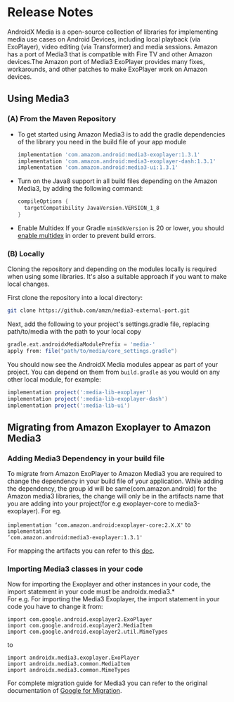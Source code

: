 # Release Notes

AndroidX Media is a open-source collection of libraries for implementing media use cases on Android Devices, including local playback (via ExoPlayer), video editing (via Transformer) and media sessions. Amazon has a port of Media3 that is compatible with Fire TV and other Amazon devices.The Amazon port of Media3 ExoPlayer provides many fixes, workarounds, and other patches to make ExoPlayer work on Amazon devices.


## Using Media3

### (A) From the Maven Repository
* To get started using Amazon Media3 is to add the gradle dependencies of the library you need in the build file of your app module

    ```groovy
    implementation 'com.amazom.android:media3-exoplayer:1.3.1'
    implementation 'com.amazon.android:media3-exoplayer-dash:1.3.1'
    implementation 'com.amazon.android:media3-ui:1.3.1'
    ```

* Turn on the Java8 support in all build files depending on the Amazon Media3, by adding the following command:
  
    ```groovy
    compileOptions {
      targetCompatibility JavaVersion.VERSION_1_8
    }
    ```

* Enable Multidex
If your Gradle `minSdkVersion` is 20 or lower, you should [enable multidex](https://developer.android.com/studio/build/multidex) in order to prevent build errors.


### (B) Locally

Cloning the repository and depending on the modules locally is required when using some libraries. It's also a suitable approach if you want to make local changes.

First clone the repository into a local directory:
```sh
git clone https://github.com/amzn/media3-external-port.git
```

Next, add the following to your project's settings.gradle file, replacing path/to/media with the path to your local copy 

```groovy
gradle.ext.androidxMediaModulePrefix = 'media-'
apply from: file("path/to/media/core_settings.gradle")
```

You should now see the AndroidX Media modules appear as part of your project. You can depend on them from `build.gradle` as you would on any other local module, for example:

```groovy
implementation project(':media-lib-exoplayer')
implementation project(':media-lib-exoplayer-dash')
implementation project(':media-lib-ui')
```


## Migrating from Amazon Exoplayer to Amazon Media3

### Adding Media3 Dependency in your build file
To migrate from Amazon ExoPlayer to Amazon Media3 you are required to change the dependency in your build file of your application. While adding the dependency, the group id will be same(com.amazon.android) for the Amazon media3 libraries, the change will only be in the artifacts name that you are adding into your project(for e.g exoplayer-core to media3-exoplayer).
For eg.

<code>implementation ‘com.amazon.android:exoplayer-core:2.X.X'</code>  to  <code>implementation ‘com.amazon.android:media3-exoplayer:1.3.1'</code>

For mapping the artifacts you can refer to this [doc](https://developer.android.com/media/media3/exoplayer/mappings#dependency).

### Importing Media3 classes in your code
Now for importing the Exoplayer and other instances in your code, the import statement in your code must be androidx.media3.*
<br>
For e.g. For importing the Media3 Exoplayer, the import statement in your code you have to change it from:

```
import com.google.android.exoplayer2.ExoPlayer
import com.google.android.exoplayer2.MediaItem
import com.google.android.exoplayer2.util.MimeTypes
```
to 
```
import androidx.media3.exoplayer.ExoPlayer
import androidx.media3.common.MediaItem
import androidx.media3.common.MimeTypes
```

For complete migration guide for Media3 you can refer to the original documentation of [Google for Migration](https://developer.android.com/media/media3/exoplayer/migration-guide).
